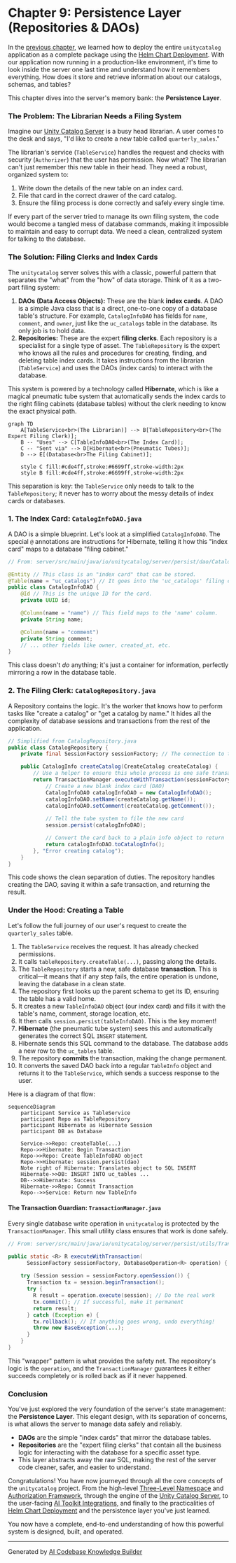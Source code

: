 # Chapter 9: Persistence Layer (Repositories & DAOs)

In the [previous chapter](08_helm_chart_deployment_.md), we learned how to deploy the entire `unitycatalog` application as a complete package using the [Helm Chart Deployment](08_helm_chart_deployment_.md). With our application now running in a production-like environment, it's time to look inside the server one last time and understand how it remembers everything. How does it store and retrieve information about our catalogs, schemas, and tables?

This chapter dives into the server's memory bank: the **Persistence Layer**.

### The Problem: The Librarian Needs a Filing System

Imagine our [Unity Catalog Server](03_unity_catalog_server_.md) is a busy head librarian. A user comes to the desk and says, "I'd like to create a new table called `quarterly_sales`."

The librarian's service (`TableService`) handles the request and checks with security (`Authorizer`) that the user has permission. Now what? The librarian can't just remember this new table in their head. They need a robust, organized system to:
1.  Write down the details of the new table on an index card.
2.  File that card in the correct drawer of the card catalog.
3.  Ensure the filing process is done correctly and safely every single time.

If every part of the server tried to manage its own filing system, the code would become a tangled mess of database commands, making it impossible to maintain and easy to corrupt data. We need a clean, centralized system for talking to the database.

### The Solution: Filing Clerks and Index Cards

The `unitycatalog` server solves this with a classic, powerful pattern that separates the "what" from the "how" of data storage. Think of it as a two-part filing system:

1.  **DAOs (Data Access Objects):** These are the blank **index cards**. A DAO is a simple Java class that is a direct, one-to-one copy of a database table's structure. For example, `CatalogInfoDAO` has fields for `name`, `comment`, and `owner`, just like the `uc_catalogs` table in the database. Its only job is to hold data.
2.  **Repositories:** These are the expert **filing clerks**. Each repository is a specialist for a single type of asset. The `TableRepository` is the expert who knows all the rules and procedures for creating, finding, and deleting table index cards. It takes instructions from the librarian (`TableService`) and uses the DAOs (index cards) to interact with the database.

This system is powered by a technology called **Hibernate**, which is like a magical pneumatic tube system that automatically sends the index cards to the right filing cabinets (database tables) without the clerk needing to know the exact physical path.

```mermaid
graph TD
    A[TableService<br>(The Librarian)] --> B[TableRepository<br>(The Expert Filing Clerk)];
    B -- "Uses" --> C[TableInfoDAO<br>(The Index Card)];
    C -- "Sent via" --> D[Hibernate<br>(Pneumatic Tubes)];
    D --> E[(Database<br>The Filing Cabinet)];

    style C fill:#cde4ff,stroke:#6699ff,stroke-width:2px
    style B fill:#cde4ff,stroke:#6699ff,stroke-width:2px
```

This separation is key: the `TableService` only needs to talk to the `TableRepository`; it never has to worry about the messy details of index cards or databases.

### 1. The Index Card: `CatalogInfoDAO.java`

A DAO is a simple blueprint. Let's look at a simplified `CatalogInfoDAO`. The special `@` annotations are instructions for Hibernate, telling it how this "index card" maps to a database "filing cabinet."

```java
// From: server/src/main/java/io/unitycatalog/server/persist/dao/CatalogInfoDAO.java

@Entity // This class is an "index card" that can be stored.
@Table(name = "uc_catalogs") // It goes into the 'uc_catalogs' filing cabinet.
public class CatalogInfoDAO {
    @Id // This is the unique ID for the card.
    private UUID id;

    @Column(name = "name") // This field maps to the 'name' column.
    private String name;

    @Column(name = "comment")
    private String comment;
    // ... other fields like owner, created_at, etc.
}
```
This class doesn't *do* anything; it's just a container for information, perfectly mirroring a row in the database table.

### 2. The Filing Clerk: `CatalogRepository.java`

A Repository contains the logic. It's the worker that knows how to perform tasks like "create a catalog" or "get a catalog by name." It hides all the complexity of database sessions and transactions from the rest of the application.

```java
// Simplified from CatalogRepository.java
public class CatalogRepository {
    private final SessionFactory sessionFactory; // The connection to the pneumatic tubes

    public CatalogInfo createCatalog(CreateCatalog createCatalog) {
        // Use a helper to ensure this whole process is one safe transaction
        return TransactionManager.executeWithTransaction(sessionFactory, session -> {
            // Create a new blank index card (DAO)
            CatalogInfoDAO catalogInfoDAO = new CatalogInfoDAO();
            catalogInfoDAO.setName(createCatalog.getName());
            catalogInfoDAO.setComment(createCatalog.getComment());
            
            // Tell the tube system to file the new card
            session.persist(catalogInfoDAO);

            // Convert the card back to a plain info object to return
            return catalogInfoDAO.toCatalogInfo();
        }, "Error creating catalog");
    }
}
```
This code shows the clean separation of duties. The repository handles creating the DAO, saving it within a safe transaction, and returning the result.

### Under the Hood: Creating a Table

Let's follow the full journey of our user's request to create the `quarterly_sales` table.

1.  The `TableService` receives the request. It has already checked permissions.
2.  It calls `tableRepository.createTable(...)`, passing along the details.
3.  The `TableRepository` starts a new, safe database **transaction**. This is critical—it means that if any step fails, the entire operation is undone, leaving the database in a clean state.
4.  The repository first looks up the parent schema to get its ID, ensuring the table has a valid home.
5.  It creates a new `TableInfoDAO` object (our index card) and fills it with the table's name, comment, storage location, etc.
6.  It then calls `session.persist(tableInfoDAO)`. This is the key moment!
7.  **Hibernate** (the pneumatic tube system) sees this and automatically generates the correct SQL `INSERT` statement.
8.  Hibernate sends this SQL command to the database. The database adds a new row to the `uc_tables` table.
9.  The repository **commits** the transaction, making the change permanent.
10. It converts the saved DAO back into a regular `TableInfo` object and returns it to the `TableService`, which sends a success response to the user.

Here is a diagram of that flow:

```mermaid
sequenceDiagram
    participant Service as TableService
    participant Repo as TableRepository
    participant Hibernate as Hibernate Session
    participant DB as Database

    Service->>Repo: createTable(...)
    Repo->>Hibernate: Begin Transaction
    Repo->>Repo: Create TableInfoDAO object
    Repo->>Hibernate: session.persist(dao)
    Note right of Hibernate: Translates object to SQL INSERT
    Hibernate->>DB: INSERT INTO uc_tables ...
    DB-->>Hibernate: Success
    Hibernate->>Repo: Commit Transaction
    Repo-->>Service: Return new TableInfo
```

#### The Transaction Guardian: `TransactionManager.java`

Every single database write operation in `unitycatalog` is protected by the `TransactionManager`. This small utility class ensures that work is done safely.

```java
// From: server/src/main/java/io/unitycatalog/server/persist/utils/TransactionManager.java

public static <R> R executeWithTransaction(
      SessionFactory sessionFactory, DatabaseOperation<R> operation) {
    
    try (Session session = sessionFactory.openSession()) {
      Transaction tx = session.beginTransaction();
      try {
        R result = operation.execute(session); // Do the real work
        tx.commit(); // If successful, make it permanent
        return result;
      } catch (Exception e) {
        tx.rollback(); // If anything goes wrong, undo everything!
        throw new BaseException(...);
      }
    }
}
```
This "wrapper" pattern is what provides the safety net. The repository's logic is the `operation`, and the `TransactionManager` guarantees it either succeeds completely or is rolled back as if it never happened.

### Conclusion

You've just explored the very foundation of the server's state management: the **Persistence Layer**. This elegant design, with its separation of concerns, is what allows the server to manage data safely and reliably.

*   **DAOs** are the simple "index cards" that mirror the database tables.
*   **Repositories** are the "expert filing clerks" that contain all the business logic for interacting with the database for a specific asset type.
*   This layer abstracts away the raw SQL, making the rest of the server code cleaner, safer, and easier to understand.

Congratulations! You have now journeyed through all the core concepts of the `unitycatalog` project. From the high-level [Three-Level Namespace](01_three_level_namespace__catalog___schema___asset__.md) and [Authorization Framework](02_authorization_framework_.md), through the engine of the [Unity Catalog Server](03_unity_catalog_server_.md), to the user-facing [AI Toolkit Integrations](07_ai_toolkit_integrations_.md), and finally to the practicalities of [Helm Chart Deployment](08_helm_chart_deployment_.md) and the persistence layer you've just learned.

You now have a complete, end-to-end understanding of how this powerful system is designed, built, and operated.

---

Generated by [AI Codebase Knowledge Builder](https://github.com/The-Pocket/Tutorial-Codebase-Knowledge)